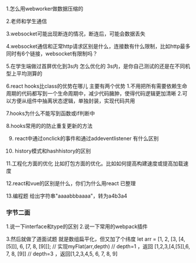 
1.怎么用webworker做数据压缩的

2.老师和学生通信

3.websocket可能出现断连的情况，断连后，可能会数据丢失

4.websocket通信和正常http请求区别是什么，连接数有什么限制，比如http最多同时有6个链接，websocket有限制吗？

5.在学生端做过首屏优化到3s内
怎么优化的
3s内，是你自己测试的还是在不同机型上平均测算的

6.react hooks比class的优势在哪儿
主要有两个优势
1.不用把所有需要依赖生命周期的代码都写到一个生命周期中，减少代码臃肿，使得代码逻辑更加清晰
2.可以方便从组件中抽离状态逻辑，单独封装，实现代码共用

7.hooks为什么不能写到函数或if判断中

8.hooks常用的的防止重复更新的方法

9. react中通过onclick的事件和通过addeventlistener 有什么区别

10. history模式和hashhistory的区别

11.工程化方面的优化
比如打包方面的优化。比如如何提高构建速度或提高加载速度

12.react和vue的区别是什么，你们为什么用react
已整理

13.编程题
给出字符串"aaaabbbaaaa"，转为a4b3a4



### 字节二面
1.说一下interface和type的区别
2.说一下常用的webpack插件

3.然后就做了道面试题
就是数组扁平化，但又加了个纬度
let arr = [1, 2, [3, [4, [5]]], 6, [7, 8, [9]]];
// 实现myFlat(arr,depth)
// depth=1 ，返回 [1,2,3,[4,[5]],6, 7, 8, [9]]
// depth=3 ，返回[1,2,3,4,5, 6, 7, 8, 9]